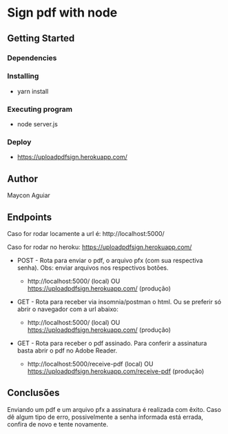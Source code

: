 # Sign pdf with node

## Getting Started

### Dependencies

### Installing

* yarn install

### Executing program

* node server.js

### Deploy 

* https://uploadpdfsign.herokuapp.com/

## Author

Maycon Aguiar 

## Endpoints

Caso for rodar locamente a url é:
http://localhost:5000/

Caso for rodar no heroku:
https://uploadpdfsign.herokuapp.com/

* POST - Rota para enviar o pdf, o arquivo pfx (com sua respectiva senha). Obs: enviar arquivos nos respectivos botões.
    * http://localhost:5000/ (local) OU https://uploadpdfsign.herokuapp.com/ (produção)

* GET - Rota para receber via insomnia/postman o html. Ou se preferir só abrir o navegador com a url abaixo:
    * http://localhost:5000/ (local) OU https://uploadpdfsign.herokuapp.com/ (produção)

* GET - Rota para receber o pdf assinado. Para conferir a assinatura basta abrir o pdf no Adobe Reader.
    * http://localhost:5000/receive-pdf (local) OU https://uploadpdfsign.herokuapp.com/receive-pdf (produção)

## Conclusões

Enviando um pdf e um arquivo pfx a assinatura é realizada com êxito. Caso dê algum tipo de erro, possivelmente a senha informada está errada, confira de novo e tente novamente.
